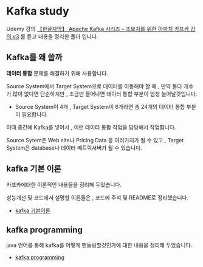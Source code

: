 # Kafka study
Udemy 강의 [【한글자막】 Apache Kafka 시리즈 – 초보자를 위한 아파치 카프카 강의 v3](https://www.udemy.com/course/apache-kafka-korean/) 를 듣고 내용을 정리한 폴더 입니다.

## Kafka를 왜 쓸까
**데이터 통합** 문제를 해결하기 위해 사용합니다.

Source System에서 Target System으로 데이터를 이동해야 할 때 , 만약 둘다 개수가 많이 없다면 단순하지만 , 조금만 들어나면 데이터 통합 부분이 엄청 늘어날것입니다.
- Source System이 4개 , Target System이 6개라면 총 24개의 데이터 통합 부분이 필요합니다.

이때 중간에 Kafka를 넣어서 , 이런 데이터 통합 작업을 담당해서 작업합니다.

Source Sytem은 Web site나 Pricing Data 등 여러가지가 될 수 있고 , Target System은 database나 데이터 메트릭서버가 될 수 있습니다.

## kafka 기본 이론
카프카에대한 이론적인 내용들을 정리해 두었습니다.

성능개선 및 코드에서 설명할 이론들은 , 코드에 주석 및 README로 정리했습니다.
- [kafka 기본이론](./Kafka_기본이론.md)

## kafka programming
java 언어를 통해 kafka를 어떻게 핸들링할것인가에 대한 내용을 정리해 두었습니다.

- [kafka programming](./Kafka_Programming/)